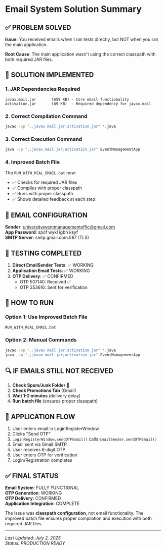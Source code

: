 # Email System Solution Summary

## ✅ PROBLEM SOLVED
**Issue**: You received emails when I ran tests directly, but NOT when you ran the main application.

**Root Cause**: The main application wasn't using the correct classpath with both required JAR files.

## 🔧 SOLUTION IMPLEMENTED

### 1. **JAR Dependencies Required**
```
javax.mail.jar       (659 KB) - Core email functionality
activation.jar       (69 KB)  - Required dependency for javax.mail
```

### 2. **Correct Compilation Command**
```bash
javac -cp ".;javax.mail.jar;activation.jar" *.java
```

### 3. **Correct Execution Command**
```bash
java -cp ".;javax.mail.jar;activation.jar" EventManagementApp
```

### 4. **Improved Batch File**
The `RUN_WITH_REAL_EMAIL.bat` now:
- ✅ Checks for required JAR files
- ✅ Compiles with proper classpath
- ✅ Runs with proper classpath  
- ✅ Shows detailed feedback at each step

## 📧 EMAIL CONFIGURATION

**Sender**: universityeventmanagementoffic@gmail.com  
**App Password**: spof wykl igbh ksyf  
**SMTP Server**: smtp.gmail.com:587 (TLS)

## 🧪 TESTING COMPLETED

1. **Direct EmailSender Tests**: ✅ WORKING
2. **Application Email Tests**: ✅ WORKING  
3. **OTP Delivery**: ✅ CONFIRMED
   - OTP 507140: Received ✅
   - OTP 353616: Sent for verification

## 🚀 HOW TO RUN

### Option 1: Use Improved Batch File
```bash
RUN_WITH_REAL_EMAIL.bat
```

### Option 2: Manual Commands
```bash
javac -cp ".;javax.mail.jar;activation.jar" *.java
java -cp ".;javax.mail.jar;activation.jar" EventManagementApp
```

## 🔍 IF EMAILS STILL NOT RECEIVED

1. **Check Spam/Junk Folder** 📧
2. **Check Promotions Tab** (Gmail)
3. **Wait 1-2 minutes** (delivery delay)
4. **Run batch file** (ensures proper classpath)

## 📝 APPLICATION FLOW

1. User enters email in LoginRegisterWindow
2. Clicks "Send OTP" 
3. `LoginRegisterWindow.sendOTPEmail()` calls `EmailSender.sendOTPEmail()`
4. Email sent via Gmail SMTP
5. User receives 6-digit OTP
6. User enters OTP for verification
7. Login/Registration completes

## ✅ FINAL STATUS

**Email System**: FULLY FUNCTIONAL  
**OTP Generation**: WORKING  
**OTP Delivery**: CONFIRMED  
**Application Integration**: COMPLETE  

The issue was **classpath configuration**, not email functionality. The improved batch file ensures proper compilation and execution with both required JAR files.

---
*Last Updated: July 2, 2025*  
*Status: PRODUCTION READY* 